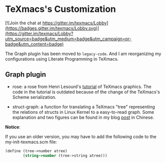 # TeXmacs's Customization
[![Join the chat at https://gitter.im/texmacs/Lobby](https://badges.gitter.im/texmacs/Lobby.svg)](https://gitter.im/texmacs/Lobby?utm_source=badge&utm_medium=badge&utm_campaign=pr-badge&utm_content=badge)

The Graph plugin has been moved to `legacy-code`. And I am reorganizing my configurations using Literate Programming in TeXmacs.

## Graph plugin
+ rose: a rose from Henri Lesourd's [tutorial](http://texmacs.org/tmweb/documents/tutorials/TeXmacs-graphics-tutorial.pdf) of TeXmacs graphics. The code in the tutorial is outdated because of the change of the TeXmacs's Scheme serialization.

+ struct-graph: a function for translating a TeXmacs "tree" representing the relations of structs in Linux Kernel to a easy-to-read graph. Some explanation and two figures can be found in my blog [post](http://sadhen.com/blog/2014/11/09/texmacs-graphics-struct.html) in Chinese.

**Notice**:

If you use an older version, you may have to add the following code to the my-init-texmacs.scm file:

``` scheme
(define (tree->number atree)
        (string->number (tree->string atree)))
```
